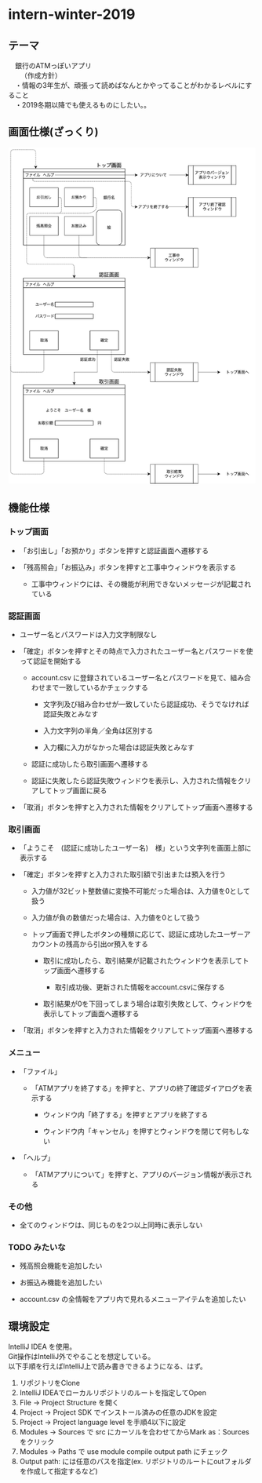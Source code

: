 # intern-winter-2019

## テーマ
　銀行のATMっぽいアプリ  
　
　（作成方針）  
　・情報の3年生が、頑張って読めばなんとかやってることがわかるレベルにすること  
　・2019冬期以降でも使えるものにしたい。。  

## 画面仕様(ざっくり)

![画面仕様](/screen_design.png)


## 機能仕様
### トップ画面

- 「お引出し」「お預かり」ボタンを押すと認証画面へ遷移する

- 「残高照会」「お振込み」ボタンを押すと工事中ウィンドウを表示する

    - 工事中ウィンドウには、その機能が利用できないメッセージが記載されている

### 認証画面

- ユーザー名とパスワードは入力文字制限なし

- 「確定」ボタンを押すとその時点で入力されたユーザー名とパスワードを使って認証を開始する

    - account.csv に登録されているユーザー名とパスワードを見て、組み合わせまで一致しているかチェックする

        - 文字列及び組み合わせが一致していたら認証成功、そうでなければ認証失敗とみなす
        
        - 入力文字列の半角／全角は区別する
        
        - 入力欄に入力がなかった場合は認証失敗とみなす
        
    - 認証に成功したら取引画面へ遷移する
    
    - 認証に失敗したら認証失敗ウィンドウを表示し、入力された情報をクリアしてトップ画面に戻る
    
- 「取消」ボタンを押すと入力された情報をクリアしてトップ画面へ遷移する

### 取引画面

- 「ようこそ　(認証に成功したユーザー名)　様」という文字列を画面上部に表示する

- 「確定」ボタンを押すと入力された取引額で引出または預入を行う

    - 入力値が32ビット整数値に変換不可能だった場合は、入力値を0として扱う
    
    - 入力値が負の数値だった場合は、入力値を0として扱う
    
    - トップ画面で押したボタンの種類に応じて、認証に成功したユーザーアカウントの残高から引出or預入をする
    
        - 取引に成功したら、取引結果が記載されたウィンドウを表示してトップ画面へ遷移する
        
            - 取引成功後、更新された情報をaccount.csvに保存する
            
        - 取引結果が0を下回ってしまう場合は取引失敗として、ウィンドウを表示してトップ画面へ遷移する
        
- 「取消」ボタンを押すと入力された情報をクリアしてトップ画面へ遷移する

### メニュー

- 「ファイル」

    - 「ATMアプリを終了する」を押すと、アプリの終了確認ダイアログを表示する
    
        - ウィンドウ内「終了する」を押すとアプリを終了する
        
        - ウィンドウ内「キャンセル」を押すとウィンドウを閉じて何もしない
        
- 「ヘルプ」

    - 「ATMアプリについて」を押すと、アプリのバージョン情報が表示される
    
### その他

- 全てのウィンドウは、同じものを2つ以上同時に表示しない

### TODO みたいな

- 残高照会機能を追加したい

- お振込み機能を追加したい

- account.csv の全情報をアプリ内で見れるメニューアイテムを追加したい

## 環境設定

IntelliJ IDEA を使用。  
Git操作はIntelliJ外でやることを想定している。  
以下手順を行えばIntelliJ上で読み書きできるようになる、はず。

1. リポジトリをClone
2. IntelliJ IDEAでローカルリポジトリのルートを指定してOpen
3. File -> Project Structure を開く
4. Project -> Project SDK でインストール済みの任意のJDKを設定
5. Project -> Project language level を手順4以下に設定
6. Modules -> Sources で src にカーソルを合わせてからMark as：Sourcesをクリック
7. Modules -> Paths で use module compile output path にチェック
8. Output path: には任意のパスを指定(ex. リポジトリのルートにoutフォルダを作成して指定するなど)
